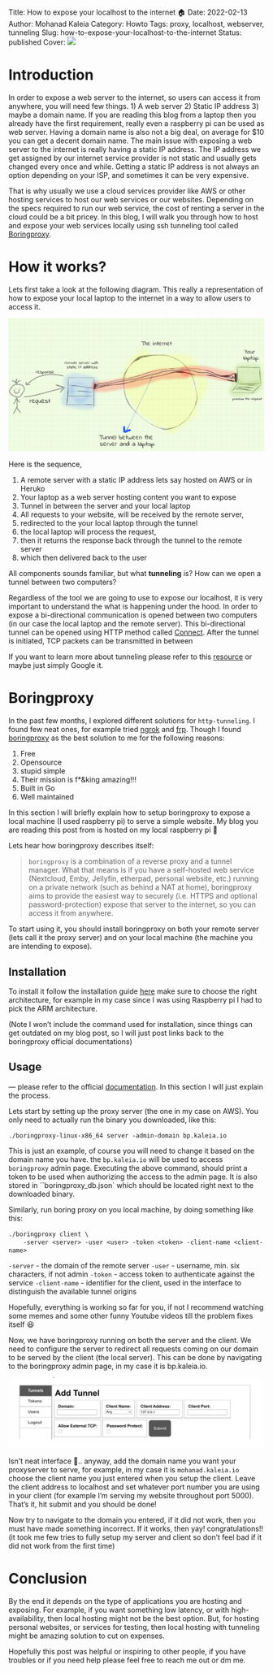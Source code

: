 Title: How to expose your localhost to the internet 🏠
Date: 2022-02-13
Author: Mohanad Kaleia
Category: Howto
Tags: proxy, localhost, webserver, tunneling
Slug: how-to-expose-your-localhost-to-the-internet
Status: published
Cover: ![](../../static/images/how-to-expose-localhost/tunneling.png)



# Introduction 
In order to expose a web server to the internet, so users can access it from anywhere, you will need few things. 1) A web server 2) Static IP address 3) maybe a domain name. If you are reading this blog from a laptop then you already have the first requirement, really even a raspberry pi can be used as web server. 
Having a domain name is also not a big deal, on average for $10 you can get a decent domain name. 
The main issue with exposing a web server to the internet is really having a static IP address. The IP address we get assigned by our internet service provider is not static and usually gets changed every once and while. Getting a static IP address is not always an option depending on your ISP, and sometimes it can be very expensive. 

That is why usually we use a cloud services provider like AWS or other hosting services to host our web services or our websites. Depending on the specs required to run our web service, the cost of renting a server in the cloud could be a bit pricey. 
In this blog, I will walk you through how to host and expose your web services locally using ssh tunneling tool called [Boringproxy](https://boringproxy.io).



# How it works?
Lets first take a look at the following diagram. This really a representation of how to expose your local laptop to the internet in a way to allow users to access it.

![](../../app/static/images/how-to-expose-localhost/tunneling.png)

Here is the sequence, 

1. A remote server with a static IP address lets say hosted on AWS or in Heruko
2. Your laptop as a web server hosting content you want to expose
3. Tunnel in between the server and your local laptop 
4. All requests to your website, will be received by the remote server, 
5. redirected to the your local laptop through the tunnel 
6. the local laptop will process the request, 
7. then it returns the response back through the tunnel to the remote server 
8. which then delivered back to the user 


All components sounds familiar, but what **tunneling** is? How can we open a tunnel between two computers? 

Regardless of the tool we are going to use to expose our localhost, it is very important to understand the what is happening under the hood. In order to expose a bi-directional communication is opened between two computers (in our case the local laptop and the remote server). This bi-directional tunnel can be opened using HTTP method called [Connect](https://developer.mozilla.org/en-US/docs/Web/HTTP/Methods/CONNECT). After the tunnel is initiated, TCP packets can be transmitted in between 

If you want to learn more about tunneling please refer to this [resource](https://developer.mozilla.org/en-US/docs/Web/HTTP/Proxy_servers_and_tunneling) or maybe just simply Google it. 

# Boringproxy
In the past few months, I explored different solutions for `http-tunneling`. I found few neat ones, for example tried [ngrok](https://ngrok.com/) and [frp](https://github.com/fatedier/frp). Though I found [boringproxy](https://boringproxy.io/) as the best solution to me for the following reasons: 

1. Free 
2. Opensource 
3. stupid simple
4. Their mission is f*&king amazing!!! 
5. Built in Go
6. Well maintained

In this section I will briefly explain how to setup boringproxy to expose a local machine (I used raspberry pi) to serve a simple website. My blog you are reading this post from is hosted on my local raspberry pi 🙂 

Lets hear how boringproxy describes itself: 
> `boringproxy` is a combination of a reverse proxy and a tunnel manager.
> What that means is if you have a self-hosted web service (Nextcloud, Emby, Jellyfin, etherpad, personal website, etc.) running on a private network (such as behind a NAT at home), boringproxy aims to provide the easiest way to securely (i.e. HTTPS and optional password-protection) expose that server to the internet, so you can access it from anywhere.

To start using it, you should install boringproxy on both your remote server (lets call it the proxy server) and on your local machine (the machine you are intending to expose). 

## Installation
To install it follow the installation guide [here](https://boringproxy.io/installation/) make sure to choose the right architecture, for example in my case since I was using Raspberry pi I had to pick the ARM architecture. 

(Note I won’t include the command used for installation, since things can get outdated on my blog post, so I will just post links back to the boringproxy official documentations)

## Usage
— please refer to the official [documentation](https://boringproxy.io/usage/). In this section I will just explain the process. 

Lets start by setting up the proxy server (the one in my case on AWS). You only need to actually run the binary you downloaded, like this:

```
./boringproxy-linux-x86_64 server -admin-domain bp.kaleia.io 
```
This is just an example, of course you will need to change it based on the domain name you have. the `bp.kaleia.io` will be used to access `boringproxy` admin page. 
Executing the above command, should print a token to be used when authorizing the access to the admin page. It is also stored in ``boringproxy_db.json` which should be located right next to the downloaded binary.

Similarly,  run boring proxy on you local machine, by doing something like this:
```
./boringproxy client \
    -server <server> -user <user> -token <token> -client-name <client-name>
```

`-server` - the domain of the remote server
`-user` - username, min. six characters, if not admin
`-token` - access token to authenticate against the service
`-client-name` - identifier for the client, used in the interface to distinguish the available tunnel origins

Hopefully, everything is working so far for you, if not I recommend watching some memes and some other funny Youtube videos till the problem fixes itself 😆

Now, we have boringproxy running on both the server and the client. We need to configure the server to redirect all requests coming on our domain to be served by the client (the local server). This can be done by navigating to the boringproxy admin page, in my case it is bp.kaleia.io. 

![](../../app/static/images/how-to-expose-localhost/boring-proxy-admin.png)

Isn't neat interface 🤩.. anyway, add the domain name you want your proxyserver to serve, for example, in my case it is `mohanad.kaleia.io` choose the client name you just entered when you setup the client. Leave the client address to localhost and set whatever port number you are using in your client (for example I’m serving my website throughout port 5000). That’s it, hit submit and you should be done! 


Now try to navigate to the domain you entered, if it did not work, then you must have made something incorrect. If it works, then yay! congratulations!! (it took me few tries to fully setup my server and client so don’t feel bad if it did not work from the first time)

# Conclusion
By the end it depends on the type of applications you are hosting and exposing. For example, if you want something low latency, or with high-availability, then local hosting might not be the best option. But, for hosting personal websites, or services for testing, then local hosting with tunneling might be amazing solution to cut on expenses. 

Hopefully this post was helpful or inspiring to other people, if you have troubles or if you need help please feel free to reach me out or dm me. 